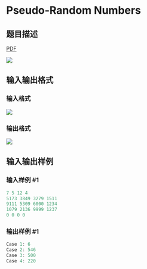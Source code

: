 # Pseudo-Random Numbers

## 题目描述

[problemUrl]: https://uva.onlinejudge.org/index.php?option=com_onlinejudge&Itemid=8&category=5&page=show_problem&problem=286

[PDF](https://uva.onlinejudge.org/external/3/p350.pdf)

![](https://cdn.luogu.com.cn/upload/vjudge_pic/UVA350/868b647b8988c73487fd16c0ee0861e776cc6b31.png)

## 输入输出格式

### 输入格式

![](https://cdn.luogu.com.cn/upload/vjudge_pic/UVA350/7663970dfd95e26d977a44929a834f16fe74516f.png)

### 输出格式

![](https://cdn.luogu.com.cn/upload/vjudge_pic/UVA350/faf08ce66bcd5c1af131619e0d4fcff941100f55.png)

## 输入输出样例

### 输入样例 #1

```cpp
7 5 12 4
5173 3849 3279 1511
9111 5309 6000 1234
1079 2136 9999 1237
0 0 0 0
```


### 输出样例 #1

```cpp
Case 1: 6
Case 2: 546
Case 3: 500
Case 4: 220
```


